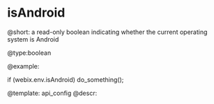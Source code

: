 isAndroid
=============

@short:
	a read-only boolean indicating whether the current operating system is Android
	

@type:boolean

@example:

if (webix.env.isAndroid)
	do_something();

@template:	api_config
@descr:


